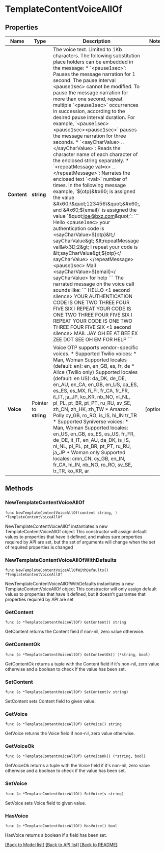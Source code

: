 # TemplateContentVoiceAllOf

## Properties

Name | Type | Description | Notes
------------ | ------------- | ------------- | -------------
**Content** | **string** | The voice text.  Limited to 1Kb characters.   The following substitution place holders can be embedded in the message:   * &#x60;&lt;pause1sec&gt;&#x60;: Pauses the message narration for 1 second.     The pause interval &lt;pause1sec&gt; cannot be modified. To pause the message narration for more than one second, repeat multiple &#x60;&lt;pause1sec&gt;&#x60; occurrences in succession, according to the desired pause interval duration. For example, &#x60;&lt;pause1sec&gt;&lt;pause1sec&gt;&lt;pause1sec&gt;&#x60; pauses the message narration for three seconds.   * &#x60;&lt;sayCharValue&gt; .. &lt;/sayCharValue&gt;&#x60;: Reads the character name of each character of the enclosed string separately.   * &#x60;&lt;repeatMessage val&#x3D;x&gt; .. &lt;/repeatMessage&gt;&#x60;: Narrates the enclosed text &#x60;&lt;val&gt;&#x60; number of times.      In the following message example, &#x60;${otp}&#x60; is assigned the value &#x60;\&quot;123456\&quot;&#x60;, and &#x60;${email}&#x60; is assigned the value &#x60;\&quot;joe@bxz.com\&quot;&#x60;:   &#x60;&#x60;&#x60;   Hello &lt;pause1sec&gt; your authentication code is    &lt;sayCharValue&gt;${otp}&lt;/​sayCharValue&gt;    &lt;repeatMessage val&#x3D;2&gt; I repeat your code is    &lt;sayCharValue&gt;${otp}&lt;/​sayCharValue&gt;   &lt;/​repeatMessage&gt; &lt;pause1sec&gt;    Mail &lt;sayCharValue&gt;${email}&lt;/​sayCharValue&gt; for help   &#x60;&#x60;&#x60;   The narrated message on the voice call sounds like:   &#x60;&#x60;&#x60;   HELLO &lt;1 second silence&gt; YOUR AUTHENTICATION CODE IS    ONE TWO THREE FOUR FIVE SIX    I REPEAT YOUR CODE IS ONE TWO THREE FOUR FIVE SIX    I REPEAT YOUR CODE IS ONE TWO THREE FOUR FIVE SIX &lt;1 second silence&gt;    MAIL JAY OH EE AT BEE EX ZEE DOT SEE OH EM FOR HELP   &#x60;&#x60;&#x60;  | 
**Voice** | Pointer to **string** | Voice OTP supports vendor-specific voices.   * Supported Twilio voices:     * Man, Woman       Supported locales (default: en):       en, en_GB, es, fr, de     * Alice (Twilio only)       Supported locales (default: en US):       da_DK, de_DE, en_AU, en_CA, en_GB, en_US, ca_ES, es_ES, es_MX, fi_FI, fr_CA, fr_FR, it_IT, ja_JP, ko_KR, nb_NO, nl_NL, pl_PL, pt_BR, pt_PT, ru_RU, sv_SE, zh_CN, zh_HK, zh_TW     * Amazon Polly       cy_GB, ro_RO, is_IS, hi_IN tr_TR   * Supported Syniverse voices:     * Man, Woman       Supported locales:       en_US, en_GB, es_ES, es_US, fr_FR, de_DE, it_IT, en_AU, da_DK, is_IS, nl_NL, pl_PL, pt_BR, pt_PT, ru_RU, ja_JP     * Woman only       Supported locales:       cmn_CN, cy_GB, en_IN, fr_CA, hi_IN, nb_NO, ro_RO, sv_SE, tr_TR, ko_KR, ar  | [optional] 

## Methods

### NewTemplateContentVoiceAllOf

`func NewTemplateContentVoiceAllOf(content string, ) *TemplateContentVoiceAllOf`

NewTemplateContentVoiceAllOf instantiates a new TemplateContentVoiceAllOf object
This constructor will assign default values to properties that have it defined,
and makes sure properties required by API are set, but the set of arguments
will change when the set of required properties is changed

### NewTemplateContentVoiceAllOfWithDefaults

`func NewTemplateContentVoiceAllOfWithDefaults() *TemplateContentVoiceAllOf`

NewTemplateContentVoiceAllOfWithDefaults instantiates a new TemplateContentVoiceAllOf object
This constructor will only assign default values to properties that have it defined,
but it doesn't guarantee that properties required by API are set

### GetContent

`func (o *TemplateContentVoiceAllOf) GetContent() string`

GetContent returns the Content field if non-nil, zero value otherwise.

### GetContentOk

`func (o *TemplateContentVoiceAllOf) GetContentOk() (*string, bool)`

GetContentOk returns a tuple with the Content field if it's non-nil, zero value otherwise
and a boolean to check if the value has been set.

### SetContent

`func (o *TemplateContentVoiceAllOf) SetContent(v string)`

SetContent sets Content field to given value.


### GetVoice

`func (o *TemplateContentVoiceAllOf) GetVoice() string`

GetVoice returns the Voice field if non-nil, zero value otherwise.

### GetVoiceOk

`func (o *TemplateContentVoiceAllOf) GetVoiceOk() (*string, bool)`

GetVoiceOk returns a tuple with the Voice field if it's non-nil, zero value otherwise
and a boolean to check if the value has been set.

### SetVoice

`func (o *TemplateContentVoiceAllOf) SetVoice(v string)`

SetVoice sets Voice field to given value.

### HasVoice

`func (o *TemplateContentVoiceAllOf) HasVoice() bool`

HasVoice returns a boolean if a field has been set.


[[Back to Model list]](../README.md#documentation-for-models) [[Back to API list]](../README.md#documentation-for-api-endpoints) [[Back to README]](../README.md)


